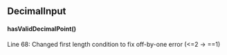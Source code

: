 ## DecimalInput

#### hasValidDecimalPoint()

Line 68: Changed first length condition to fix off-by-one error (<=2 -> ==1)
